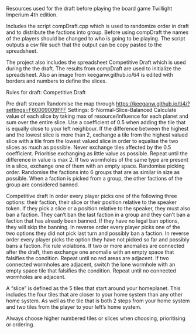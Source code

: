 Resources used for the draft before playing the board game Twillight Imperium 4th edition.

Includes the script compDraft.cpp which is used to randomize order in draft and to distribute the factions into group.
Before using compDraft the names of the players should be changed to who is going to be playing.
The script outputs a csv file such that the output can be copy pasted to the spreadsheet.

The project also includes the spreadsheet Competitive Draft which is used during the the draft. The results from compDraft are used to initialize the spreadsheet.
Also an image from keeganw.github.io/ti4 is edited with borders and numbers to define the slices. 

Rules for draft: Competitive Draft 

Pre draft stream
Randomise the map through https://keeganw.github.io/ti4/?settings=F60009009FFF
Settings: 6-Normal-Slice-Balanced
Calculate value of each slice by taking max of resource/influence for each planet and sum over the entire slice. Use a coefficient of 0.5 when adding the tile that is equally close to your left neighbour.
If the difference between the highest and the lowest slice is more than 2, exchange a tile from the highest valued slice with a tile from the lowest valued slice in order to equalise the two slices as much as possible. Never exchange tiles affected by the 0.5 coefficient. Prioritise exchanging as little value as possible. Repeat until the difference in value is max 2.
If two wormholes of the same type are present in a slice, exchange one of them with an empty space.
Randomise picking order.
Randomise the factions into 6 groups that are as similar in size as possible. When a faction is picked from a group, the other factions of the group are considered banned.

Competitive draft
In order every player picks one of the following three options: their faction, their slice or their position relative to the speaker token. If they pick a slice or a position relative to the speaker, they must also ban a faction. They can’t ban the last faction in a group and they can’t ban a faction that has already been banned. If they have no legal ban options, they will skip the banning. 
In reverse order every player picks one of the two options they did not pick last turn and possibly ban a faction.
In reverse order every player picks the option they have not picked so far and possibly bans a faction. 
Fix rule violations.
If two or more anomalies are connected after the draft, then exchange one anomalie with an empty space that falsifies the condition. Repeat until no red areas are adjacent.
If two connected wormholes are adjacent, switch the lone wormhole with an empty space tile that falsifies the condition. Repeat until no connected wormholes are adjacent.

A “slice” is defined as the 5 tiles that start around your homeplanet. This includes the four tiles that are closer to your home system than any other home system. As well as the tile that is both 2 steps from your home system and two tiles from the player to your left’s home system.

Always choose higher numbered tiles or slices when choosing, prioritising or ordering.
